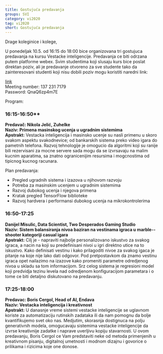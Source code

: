 ```yaml
---
title: Gostujuća predavanja
groups: SVI
category: vi2020
tag: vi2020
short: Gostujuća predavanja 
---
```

Drage koleginice i kolege,

U ponedeljak 10.5. od 16:15 do 18:00 bice organizovana tri gostujuca predavanja na kursu Vestacke inteligencije. Predavanja ce biti odrzana putem platforme webex. Svim studentima koji slusaju kurs bice poslat direktan poziv, ali je predavanje otvoreno za sve studente tako da zainteresovani studenti koji nisu dobili poziv mogu koristiti naredni link:

[link](https://matf.webex.com/matf/j.php?MTID=m331ea6fcff3b932b59abd828f4ab45cc)  
Meeting number: 137 231 7179  
Password: QnaQ6zp4m7E  

Program:

### 16:15-16:50**

**Predavač: Nikola Jelić, Zuhelke**  
**Naziv: Primena masinskog ucenja u ugradnim sistemima**  
**Apstrakt:** Vestacka inteligencija i masinsko ucenje su nasli primenu u skoro svakom aspektu svakodnevice; od bankarskih sistema preko video igara do pametnih telefona. Razvoj tehnologije je omogucio da algoritmi koji su ranije bili rezervisani za mocne servere sada mogu da se izvrsavaju na malim kucnim aparatima, sa znatno ogranicenijim resursima i mogcnostima od tipicnog kucnog racunara.  

Plan predavanja:  
* Pregled ugradnih sistema i izazova u njihovom razvoju  
* Potreba za masinskim ucenjem u ugradnim sistemima  
* Razvoj dubokog ucenja i njegova primena  
* Kratak pregled TensorFlow biblioteke  
* Razvoj hardvera i performansi dubokog ucenja na mikrokontrolerima  


### 16:50-17:25

**Danijel Misulic, Data Scientist, Two Desperados Gaming Studio**  
**Naziv: Sistem balansiranja nivoa baziran na vestinama igraca u marble--shooter kategoriji casual igara**  
**Apstrakt:** Cilj je - napraviti najbolje personalizovano iskustvo za svakog igraca, a nacin na koji su predefinisani nivoi u igri direktno utice na to iskustvo. Kako definisati vestinu i kako prilagoditi nivoe za svakog igaca je pitanje na koje nije lako dati odgovor. Pod pretpostavkom da znamo vestinu igraca opet nailazimo na izazove kako promeniti parametre odredjenog nivoa u skladu sa tom informacijom. Srz celog sistema je regresioni model koji predvidja tezinu levela nad odredjenom konfiguracijom parametara i o tome ce biti detaljno diskutovano na predavanju.

### 17:25-18:00

**Predavac: Boris Cergol, Head of AI, Endava**  
**Naziv: Vestacka inteligencija i kreativnost**  
**Apstrakt:** U danasnje vreme sistemi vestacke inteligencije se uglavnom koriste za automatizaciju rutinskih zadataka ili da nam pomognu da bolje kvantifikujemo svet oko nas. Medjutim, skorasnja dostignuca na polju generativnih modela, omogucavaju sistemima vestacke inteligencije da izvrse kreativnije zadatke i naprave uverljivu kopiju stavarnosti. U ovom predavanju, Boris Cergol ce Vam predstaviti neke od metoda primenjenih u kreativnom pisanju, digitalnoj umetnosti i modnom dizajnu i govorice o prilikama i rizicima koje one donose.  
